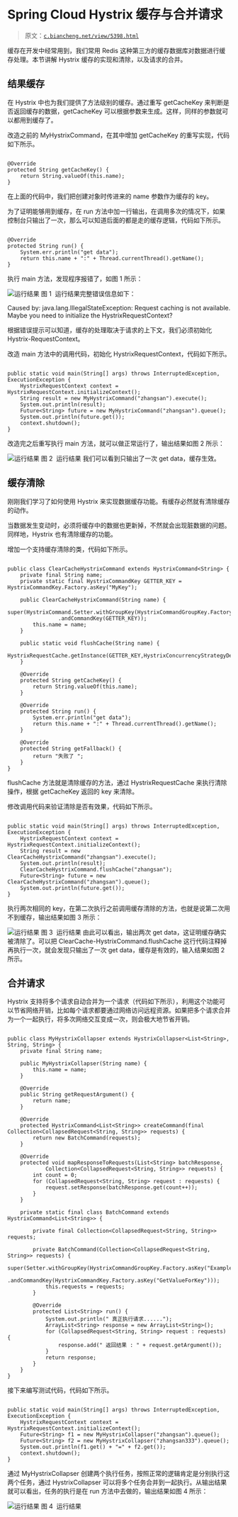 # Spring Cloud Hystrix 缓存与合并请求

> 原文：[`c.biancheng.net/view/5398.html`](http://c.biancheng.net/view/5398.html)

缓存在开发中经常用到，我们常用 Redis 这种第三方的缓存数据库对数据进行缓存处理。本节讲解 Hystrix 缓存的实现和清除，以及请求的合并。

## 结果缓存

在 Hystrix 中也为我们提供了方法级别的缓存。通过重写 getCacheKey 来判断是否返回缓存的数据，getCacheKey 可以根据参数来生成。这样，同样的参数就可以都用到缓存了。

改造之前的 MyHystrixCommand，在其中增加 getCacheKey 的重写实现，代码如下所示。

```

@Override
protected String getCacheKey() {
    return String.valueOf(this.name);
}
```

在上面的代码中，我们把创建对象时传进来的 name 参数作为缓存的 key。

为了证明能够用到缓存，在 run 方法中加一行输出，在调用多次的情况下，如果控制台只输出了一次，那么可以知道后面的都是走的缓存逻辑，代码如下所示。

```

@Override
protected String run() {
    System.err.println("get data");
    return this.name + ":" + Thread.currentThread().getName();
}
```

执行 main 方法，发现程序报错了，如图 1 所示：

![运行结果](img/23c9034f3f64b20b71191ff85a45c464.png)
图 1  运行结果完整错误信息如下：

Caused by: java.lang.IllegalStateException: Request caching is not available. Maybe you need to initialize the HystrixRequestContext?

根据错误提示可以知道，缓存的处理取决于请求的上下文，我们必须初始化 Hystrix-RequestContext。

改造 main 方法中的调用代码，初始化 HystrixRequestContext，代码如下所示。

```

public static void main(String[] args) throws InterruptedException, ExecutionException {
    HystrixRequestContext context = HystrixRequestContext.initializeContext();
    String result = new MyHystrixCommand("zhangsan").execute();
    System.out.println(result);
    Future<String> future = new MyHystrixCommand("zhangsan").queue();
    System.out.println(future.get());
    context.shutdown();
}
```

改造完之后重写执行 main 方法，就可以做正常运行了，输出结果如图 2 所示：

![运行结果](img/2a43c5a5e76ca15b2aba8a911ef12406.png)
图 2  运行结果
我们可以看到只输出了一次 get data，缓存生效。

## 缓存清除

刚刚我们学习了如何使用 Hystrix 来实现数据缓存功能。有缓存必然就有清除缓存的动作。

当数据发生变动时，必须将缓存中的数据也更新掉，不然就会出现脏数据的问题。同样地，Hystrix 也有清除缓存的功能。

增加一个支持缓存清除的类，代码如下所示。

```

public class ClearCacheHystrixCommand extends HystrixCommand<String> {
    private final String name;
    private static final HystrixCommandKey GETTER_KEY = HystrixCommandKey.Factory.asKey("MyKey");

    public ClearCacheHystrixCommand(String name) {
        super(HystrixCommand.Setter.withGroupKey(HystrixCommandGroupKey.Factory.asKey("MyGroup"))
                .andCommandKey(GETTER_KEY));
        this.name = name;
    }

    public static void flushCache(String name) {
        HystrixRequestCache.getInstance(GETTER_KEY,HystrixConcurrencyStrategyDefault.getInstance()).clear(name);
    }

    @Override
    protected String getCacheKey() {
        return String.valueOf(this.name);
    }

    @Override
    protected String run() {
        System.err.println("get data");
        return this.name + ":" + Thread.currentThread().getName();
    }

    @Override
    protected String getFallback() {
        return "失败了 ";
    }
}
```

flushCache 方法就是清除缓存的方法，通过 HystrixRequestCache 来执行清除操作，根据 getCacheKey 返回的 key 来清除。

修改调用代码来验证清除是否有效果，代码如下所示。

```

public static void main(String[] args) throws InterruptedException, ExecutionException {
    HystrixRequestContext context = HystrixRequestContext.initializeContext();
    String result = new ClearCacheHystrixCommand("zhangsan").execute();
    System.out.println(result);
    ClearCacheHystrixCommand.flushCache("zhangsan");
    Future<String> future = new ClearCacheHystrixCommand("zhangsan").queue();
    System.out.println(future.get());
}
```

执行两次相同的 key，在第二次执行之前调用缓存清除的方法，也就是说第二次用不到缓存，输出结果如图 3 所示：

![运行结果](img/bc32001f8ffb91db9bfcb737c4904045.png)
图 3  运行结果
由此可以看出，输出两次 get data，这证明缓存确实被清除了。可以把 ClearCache-HystrixCommand.flushCache 这行代码注释掉再执行一次，就会发现只输出了一次 get data，缓存是有效的，输入结果如图 2 所示。

## 合并请求

Hystrix 支持将多个请求自动合并为一个请求（代码如下所示），利用这个功能可以节省网络开销，比如每个请求都要通过网络访问远程资源。如果把多个请求合并为一个一起执行，将多次网络交互变成一次，则会极大地节省开销。

```

public class MyHystrixCollapser extends HystrixCollapser<List<String>, String, String> {
    private final String name;

    public MyHystrixCollapser(String name) {
        this.name = name;
    }

    @Override
    public String getRequestArgument() {
        return name;
    }

    @Override
    protected HystrixCommand<List<String>> createCommand(final Collection<CollapsedRequest<String, String>> requests) {
        return new BatchCommand(requests);
    }

    @Override
    protected void mapResponseToRequests(List<String> batchResponse,
            Collection<CollapsedRequest<String, String>> requests) {
        int count = 0;
        for (CollapsedRequest<String, String> request : requests) {
            request.setResponse(batchResponse.get(count++));
        }
    }

    private static final class BatchCommand extends HystrixCommand<List<String>> {

        private final Collection<CollapsedRequest<String, String>> requests;

        private BatchCommand(Collection<CollapsedRequest<String, String>> requests) {
            super(Setter.withGroupKey(HystrixCommandGroupKey.Factory.asKey("ExampleGroup"))
                    .andCommandKey(HystrixCommandKey.Factory.asKey("GetValueForKey")));
            this.requests = requests;
        }

        @Override
        protected List<String> run() {
            System.out.println(" 真正执行请求......");
            ArrayList<String> response = new ArrayList<String>();
            for (CollapsedRequest<String, String> request : requests) {
                response.add(" 返回结果 : " + request.getArgument());
            }
            return response;
        }
    }
}
```

接下来编写测试代码，代码如下所示。

```

public static void main(String[] args) throws InterruptedException, ExecutionException {
    HystrixRequestContext context = HystrixRequestContext.initializeContext();
    Future<String> f1 = new MyHystrixCollapser("zhangsan").queue();
    Future<String> f2 = new MyHystrixCollapser("zhangsan333").queue();
    System.out.println(f1.get() + "=" + f2.get());
    context.shutdown();
}
```

通过 MyHystrixCollapser 创建两个执行任务，按照正常的逻辑肯定是分别执行这两个任务，通过 HystrixCollapser 可以将多个任务合并到一起执行。从输出结果就可以看出，任务的执行是在 run 方法中去做的，输出结果如图 4 所示：

![运行结果](img/32209abd149164348a7c570753cd0225.png)
图 4  运行结果